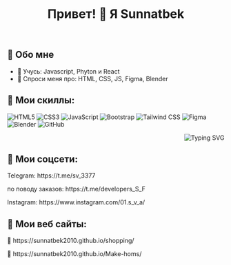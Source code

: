 <!-- Пример README.md -->

<h1 align="center">Привет! 👋 Я Sunnatbek</h1>

<p align="center">
  <img src="https://media0.giphy.com/media/v1.Y2lkPTc5MGI3NjExZGd6YWZ4NjF4YmJ0aXNjNnVyd2ZmajR5NnptN2U5dmhpNnloZXBvNSZlcD12MV9pbnRlcm5hbF9naWZfYnlfaWQmY3Q9Zw/3o7TKKImRT3NiD8IM0/giphy.gif" alt="" />
  <img src="https://github.com/Adam-pw/Adam-pw/blob/main/animation_500_kxa883sd.gif?raw=true" alt="" />
</p>



## 🧠 Обо мне

- 🌱 Учусь: Javascript, Phyton и React
- 💬 Спроси меня про: HTML, CSS, JS, Figma, Blender

## 🚀 Мои скиллы:
![HTML5](https://img.shields.io/badge/HTML5-E44D26?style=for-the-badge&logo=html5&logoColor=white)
![CSS3](https://img.shields.io/badge/CSS3-264DE4?style=for-the-badge&logo=css3&logoColor=white)
![JavaScript](https://img.shields.io/badge/JavaScript-F7DF1E?style=for-the-badge&logo=javascript&logoColor=black)
![Bootstrap](https://img.shields.io/badge/Bootstrap-7952B3?style=for-the-badge&logo=bootstrap&logoColor=white)
![Tailwind CSS](https://img.shields.io/badge/Tailwind_CSS-06B6D4?style=for-the-badge&logo=tailwind-css&logoColor=white)
![Figma](https://img.shields.io/badge/Figma-F24E1E?style=for-the-badge&logo=figma&logoColor=white)
![Blender](https://img.shields.io/badge/Blender-F5792A?style=for-the-badge&logo=blender&logoColor=white)
![GitHub](https://img.shields.io/badge/GitHub-181717?style=for-the-badge&logo=github&logoColor=white)



<p align="right">
  <img src="https://media.giphy.com/media/v1.Y2lkPTc5MGI3NjExOXJma21nb3Z4ZnlmaTl3emE5NXNveW1ldHg0ZTk5bmpjMXMxcXZiZCZlcD12MV9naWZzX3NlYXJjaCZjdD1n/qgQUggAC3Pfv687qPC/giphy.gif" alt="Typing SVG" />
</p>



## 🔗 Мои соцсети:

<p align="left">
   Telegram: https://t.me/sv_3377
</p>
<p align="left">
    по поводу заказов: https://t.me/developers_S_F
</p>
<p align="left">
    Instagram: https://www.instagram.com/01.s_v_a/
</p>



## 🔗 Мои веб сайты:


<p align="left">
🔗  https://sunnatbek2010.github.io/shopping/
</p>

<p align="left">
🔗  https://sunnatbek2010.github.io/Make-homs/
</p>

